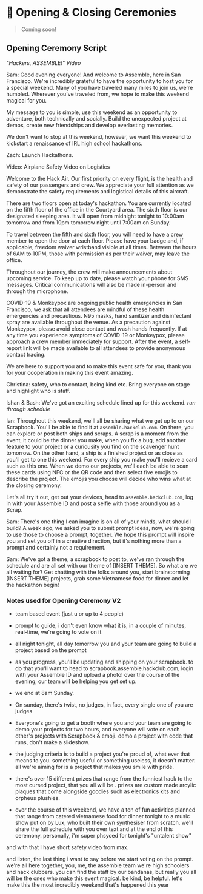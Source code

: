 # 👋 Opening & Closing Ceremonies 

> Coming soon!

## Opening Ceremony Script

_"Hackers, ASSEMBLE!" Video_

Sam: Good evening everyone! And welcome to Assemble, here in San Francisco. We're incredibly grateful to have the opportunity to host you for a special weekend. Many of you have traveled many miles to join us, we're humbled. Wherever you've traveled from, we hope to make this weekend magical for you.

My message to you is simple, use this weekend as an opportunity to adventure, both technically and socially. Build the unexpected project at demos, create new friendships and develop everlasting memories.

We don't want to stop at this weekend, however, we want this weekend to kickstart a renaissance of IRL high school hackathons. 

Zach: Launch Hackathons.

Video: Airplane Safety Video on Logistics

Welcome to the Hack Air. Our first priority on every flight, is the health and safety of our passengers and crew. We appreciate your full attention as we demonstrate the safety requirements and logistical details of this aircraft.

There are two floors open at today's hackathon. You are currently located on the fifth floor of the office in the Courtyard area. The sixth floor is our designated sleeping area. It will open from midnight tonight to 10:00am tomorrow and from 10pm tomorrow night until 7:00am on Sunday. 

To travel between the fifth and sixth floor, you will need to have a crew member to open the door at each floor. Please have your badge and, if applicable, freedom waiver wristband visible at all times. Between the hours of 6AM to 10PM, those with permission as per their waiver, may leave the office.

Throughout our journey, the crew will make announcements about upcoming service. To keep up to date, please watch your phone for SMS messages. Critical communications will also be made in-person and through the microphone.

COVID-19 & Monkeypox are ongoing public health emergencies in San Francisco, we ask that all attendees are mindful of these health emergencies and precautious. N95 masks, hand sanitizer and disinfectant spray are available throughout the venue. As a precaution against Monkeypox, please avoid close contact and wash hands frequently. If at any time you experience symptoms of COVID-19 or Monkeypox, please approach a crew member immediately for support. After the event, a self-report link will be made available to all attendees to provide anonymous contact tracing.

We are here to support you and to make this event safe for you, thank you for your cooperation in making this event amazing. 

Christina: safety, who to contact, being kind etc. Bring everyone on stage and highlight who is staff.

Ishan & Bash: We've got an exciting schedule lined up for this weekend. _run through schedule_

Ian: Throughout this weekend, we'll all be sharing what we get up to on our Scrapbook. You'll be able to find it at `assemble.hackclub.com`. On there, you can explore or post both ships and scraps. A scrap is a moment from the event, it could be the dinner you make, when you fix a bug, add another feature to your project or a curiousity you find on the scavenger hunt tomorrow. On the other hand, a ship is a finished project or as close as you'll get to one this weekend. For every ship you make you'll recieve a card such as this one. When we demo our projects, we'll each be able to scan these cards using NFC or the QR code and then select five emojis to describe the project. The emojis you choose will decide who wins what at the closing ceremony. 

Let's all try it out, get out your devices, head to `assemble.hackclub.com`, log in with your Assemble ID and post a selfie with those around you as a Scrap.

Sam: There's one thing I can imagine is on all of your minds, what should I build? A week ago, we asked you to submit prompt ideas, now, we're going to use those to choose a prompt, together. We hope this prompt will inspire you and set you off in a creative direction, but it's nothing more than a prompt and certainly not a requirement.

Sam: We've got a theme, a scrapbook to post to, we've ran through the schedule and are all set with our theme of [INSERT THEME]. So what are we all waiting for? Get chatting with the folks around you, start brainstorming [INSERT THEME] projects, grab some Vietnamese food for dinner and let the hackathon begin! 

### Notes used for Opening Ceremony V2

- team based event (just u or up to 4 people)

- prompt to guide, i don't even know what it is, in a couple of minutes, real-time, we're going to vote on it

- all night tonight, all day tomorrow you and your team are going to build a project based on the prompt

- as you progress, you'll be updating and shipping on your scrapbook. to do that you'll want to head to scrapbook.assemble.hackclub.com, login with your Assemble ID and upload a photo!  over the course of the evening, our team will be helping you get set up.

- we end at 8am Sunday.

- On sunday, there's twist, no judges, in fact, every single one of you are judges

- Everyone's going to get a booth where you and your team are going to demo your projects for two hours, and everyone will vote on each other's projects with Scrapbook & emoji. demo a project with code that runs, don't make a slideshow.

- the judging criteria is to build a project you're proud of, what ever that means to you. something useful or something useless, it doesn't matter. all we're aiming for is a project that makes you smile with pride. 

- there's over 15 different prizes that range from the funniest hack to the most cursed project, that you all will be . prizes are custom made arcylic plaques that come alongside goodies such as electronics kits and orpheus plushies. 

- over the course of this weekend, we have a ton of fun activities planned that range from catered vietnamese food for dinner tonight to a music show put on by Lux, who built their own synthesiser from scratch. we'll share the full schedule with you over text and at the end of this ceremony. personally, i'm super phsyced for tonight's "untalent show"

and with that I have short safety video from max.

and listen, the last thing i want to say before we start voting on the prompt. we're all here together, you, me, the assemble team we're high schoolers and hack clubbers. you can find the staff by our bandanas, but really you all will be the ones who make this event magical. be kind, be helpful. let's make this the most incredibly weekend that's happened this year 
